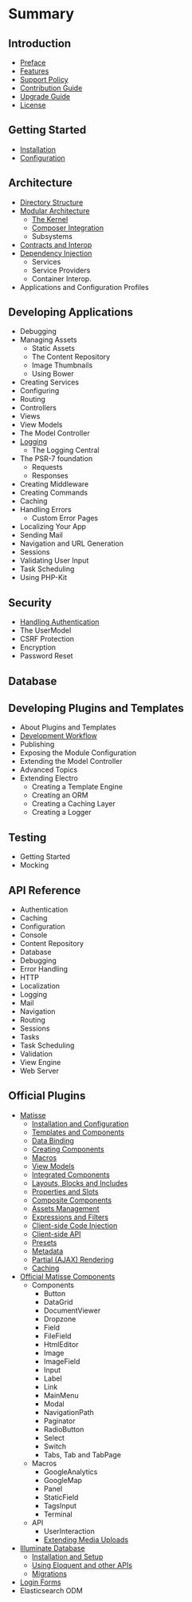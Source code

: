 # Summary

## Introduction

* [Preface](README.md)
* [Features](what-is-electro.md)
* [Support Policy](support-policy.md)
* [Contribution Guide](contribution-guide.md)
* [Upgrade Guide](upgrade-guide.md)
* [License](license.md)

## Getting Started

* [Installation](getting-started/installation.md)
* [Configuration](getting-started/configuration.md)

## Architecture

* [Directory Structure](architecture/directory-structure.md)
* [Modular Architecture](architecture/modular-architecture.md)
  * [The Kernel](architecture/modular-architecture/the-kernel.md)
  * [Composer Integration](architecture/modular-architecture/composer-integration.md)
  * Subsystems
* [Contracts and Interop](architecture/contracts-and-interop.md)
* [Dependency Injection](architecture/dependency-injection.md)
  * Services
  * Service Providers
  * Container Interop.
* Applications and Configuration Profiles

## Developing Applications

* Debugging
* Managing Assets
  * Static Assets
  * The Content Repository
  * Image Thumbnails
  * Using Bower
* Creating Services
* Configuring
* Routing
* Controllers
* Views
* View Models
* The Model Controller
* [Logging](developing-applications/logging.md)
  * The Logging Central
* The PSR-7 foundation
  * Requests
  * Responses
* Creating Middleware
* Creating Commands
* Caching
* Handling Errors
  * Custom Error Pages
* Localizing Your App
* Sending Mail
* Navigation and URL Generation
* Sessions
* Validating User Input
* Task Scheduling
* Using PHP-Kit

## Security

* [Handling Authentication](security/handling-authentication.md)
* The UserModel
* CSRF Protection
* Encryption
* Password Reset

## Database

## Developing Plugins and Templates

* About Plugins and Templates
* [Development Workflow](developing-plugins-and-templates/workflow.md)
* Publishing
* Exposing the Module Configuration
* Extending the Model Controller
* Advanced Topics
* Extending Electro
  * Creating a Template Engine
  * Creating an ORM
  * Creating a Caching Layer
  * Creating a Logger

## Testing

* Getting Started
* Mocking

## API Reference

* Authentication
* Caching
* Configuration
* Console
* Content Repository
* Database
* Debugging
* Error Handling
* HTTP
* Localization
* Logging
* Mail
* Navigation
* Routing
* Sessions
* Tasks
* Task Scheduling
* Validation
* View Engine
* Web Server

## Official Plugins

* [Matisse](official-plugins/matisse.md)
  * [Installation and Configuration](official-plugins/matisse/installation.md)
  * [Templates and Components](official-plugins/matisse/templates.md)
  * [Data Binding](official-plugins/matisse/data-binding.md)
  * [Creating Components](official-plugins/matisse/creating-components.md)
  * [Macros](official-plugins/matisse/macros.md)
  * [View Models](official-plugins/matisse/view-models.md)
  * [Integrated Components](official-plugins/matisse/integrated-components.md)
  * [Layouts, Blocks and Includes](official-plugins/matisse/layouts-blocks-and-includes.md)
  * [Properties and Slots](official-plugins/matisse/properties-and-slots.md)
  * [Composite Components](official-plugins/matisse/composite-components.md)
  * [Assets Management](official-plugins/matisse/assets-management.md)
  * [Expressions and Filters](official-plugins/matisse/expressions-and-filters.md)
  * [Client-side Code Injection](official-plugins/matisse/javascript-code-generation.md)
  * [Client-side API](official-plugins/matisse/client-side-api.md)
  * [Presets](official-plugins/matisse/presets.md)
  * [Metadata](official-plugins/matisse/metadata.md)
  * [Partial \(AJAX\) Rendering](official-plugins/matisse/partial-ajax-rendering.md)
  * [Caching](official-plugins/matisse/caching.md)
* [Official Matisse Components](official-plugins/matisse-components.md)
  * Components
    * Button
    * DataGrid
    * DocumentViewer
    * Dropzone
    * Field
    * FileField
    * HtmlEditor
    * Image
    * ImageField
    * Input
    * Label
    * Link
    * MainMenu
    * Modal
    * NavigationPath
    * Paginator
    * RadioButton
    * Select
    * Switch
    * Tabs, Tab and TabPage
  * Macros
    * GoogleAnalytics
    * GoogleMap
    * Panel
    * StaticField
    * TagsInput
    * Terminal
  * API
    * UserInteraction
    * [Extending Media Uploads](official-plugins/matisse-components/extending-media-uploads.md)
* [Illuminate Database](official-plugins/illuminate-database.md)
  * [Installation and Setup](official-plugins/illuminate-database/installation-and-setup.md)
  * [Using Eloquent and other APIs](official-plugins/illuminate-database/using-eloquent-and-the-other-apis.md)
  * [Migrations](official-plugins/illuminate-database/migrations.md)
* [Login Forms](official-plugins/login-forms.md)
* Elasticsearch ODM

